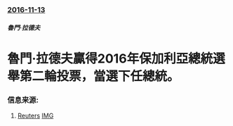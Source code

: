 ### [2016-11-13](/news/2016/11/13/index.md)

##### 魯門·拉德夫
# 魯門·拉德夫贏得2016年保加利亞總統選舉第二輪投票，當選下任總統。 




### 信息来源:

1. [Reuters](http://www.reuters.com/article/us-bulgaria-election-idUSKBN13801Q?il=0) [IMG](https://s4.reutersmedia.net/resources/r/?m=02&d=20161114&t=2&i=1161542041&w=1200&r=LYNXMPECAD02U)
